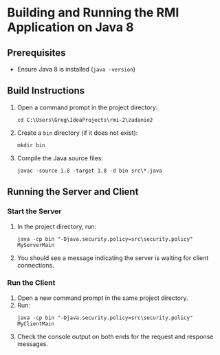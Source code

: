 # Building and Running the RMI Application on Java 8

## Prerequisites

- Ensure Java 8 is installed (`java -version`)

## Build Instructions

1. Open a command prompt in the project directory:
   ```
   cd C:\Users\Greg\IdeaProjects\rmi-2\zadanie2
   ```
2. Create a `bin` directory (if it does not exist):
   ```
   mkdir bin
   ```
3. Compile the Java source files:
   ```
   javac -source 1.8 -target 1.8 -d bin src\*.java
   ```

## Running the Server and Client

### Start the Server

1. In the project directory, run:
   ```
   java -cp bin "-Djava.security.policy=src\security.policy" MyServerMain
   ```
2. You should see a message indicating the server is waiting for client connections.

### Run the Client

1. Open a new command prompt in the same project directory.
2. Run:
   ```
   java -cp bin "-Djava.security.policy=src\security.policy" MyClientMain
   ```
3. Check the console output on both ends for the request and response messages.
